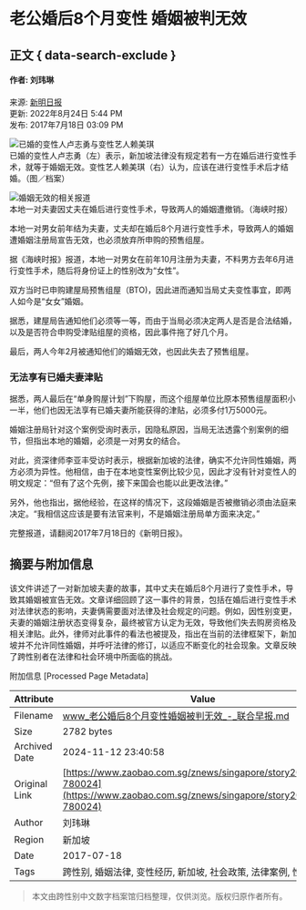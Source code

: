 # 老公婚后8个月变性 婚姻被判无效

## 正文 { data-search-exclude }


#### 作者: 刘玮琳  
来源: [新明日报](https://www.zaobao.com.sg/znews/singapore/story20170718-780024)  
更新: 2022年8月24日 5:44 PM  
发布: 2017年7月18日 03:09 PM  

![已婚的变性人卢志勇与变性艺人赖美琪](https://static.zaobao.com.sg/s3fs-public/styles/article_large_full/public/images/201707/20170718/2_0.jpg?VersionId=UltF.aOzjwsl1thKyT6ePfEOjS4uVz0f&itok=L5n8OQS7)  
已婚的变性人卢志勇（左）表示，新加坡法律没有规定若有一方在婚后进行变性手术，就等于婚姻无效。变性艺人赖美琪（右）认为，应该在进行变性手术后才结婚。（图／档案）  

![婚姻无效的相关报道](https://static.zaobao.com.sg/s3fs-public/styles/article_large_full/public/images/201707/20170718/1_0.jpg?VersionId=PoDcKJ3n4uJ9M7ejRgPGYgLaPCb.xy05&itok=_TWtKDOE)  
本地一对夫妻因丈夫在婚后进行变性手术，导致两人的婚姻遭撤销。（海峡时报）  

本地一对男女前年结为夫妻，丈夫却在婚后8个月进行变性手术，导致两人的婚姻遭婚姻注册局宣告无效，也必须放弃所申购的预售组屋。

据《海峡时报》报道，本地一对男女在前年10月注册为夫妻，不料男方去年6月进行变性手术，随后将身份证上的性别改为“女性”。

双方当时已申购建屋局预售组屋（BTO)，因此进而通知当局丈夫变性事宜，即两人如今是“女女”婚姻。

据悉，建屋局告通知他们必须等一等，而由于当局必须决定两人是否是合法结婚，以及是否符合申购受津贴组屋的资格，因此事件拖了好几个月。

最后，两人今年2月被通知他们的婚姻无效，也因此失去了预售组屋。

### 无法享有已婚夫妻津贴

据悉，两人最后在“单身购屋计划”下购屋，而这个组屋单位比原本预售组屋面积小一半，他们也因无法享有已婚夫妻所能获得的津贴，必须多付1万5000元。

婚姻注册局针对这个案例受询时表示，因隐私原因，当局无法透露个别案例的细节，但指出本地的婚姻，必须是一对男女的结合。

对此，资深律师李亚丰受访时表示，根据新加坡的法律，确实不允许同性婚姻，两方必须为异性。他相信，由于在本地变性案例比较少见，因此才没有针对变性人的明文规定：“但有了这个先例，接下来国会也能以此更改法律。”

另外，他也指出，据他经验，在这样的情况下，这段婚姻是否被撤销必须由法庭来决定。“我相信这应该是要有法官来判，不是婚姻注册局单方面来决定。”

完整报道，请翻阅2017年7月18日的《新明日报》。

## 摘要与附加信息

<!-- tcd_abstract -->
该文件讲述了一对新加坡夫妻的故事，其中丈夫在婚后8个月进行了变性手术，导致其婚姻被宣告无效。文章详细回顾了这一事件的背景，包括在婚后进行变性手术对法律状态的影响，夫妻俩需要面对法律及社会规定的问题。例如，因性别变更，夫妻的婚姻注册状态变得复杂，最终被官方认定为无效，导致他们失去购房资格及相关津贴。此外，律师对此事件的看法也被提及，指出在当前的法律框架下，新加坡并不允许同性婚姻，并呼吁法律的修订，以适应不断变化的社会现象。文章反映了跨性别者在法律和社会环境中所面临的挑战。
<!-- tcd_abstract_end -->

附加信息 [Processed Page Metadata]

| Attribute       | Value                                  |
|-----------------|----------------------------------------|
| Filename        | www_老公婚后8个月变性婚姻被判无效_-_联合早报.md                             |
| Size            | 2782 bytes                           |
| Archived Date   | 2024-11-12 23:40:58                             |
| Original Link   | [https://www.zaobao.com.sg/znews/singapore/story20170718-780024](https://www.zaobao.com.sg/znews/singapore/story20170718-780024)                       |
| Author          | 刘玮琳                               |
| Region          | 新加坡                               |
| Date            | 2017-07-18                                 |
| Tags            | 跨性别, 婚姻法律, 变性经历, 新加坡, 社会政策, 法律案例, 性别认同                                 |
>
> 本文由跨性别中文数字档案馆归档整理，仅供浏览。版权归原作者所有。
>